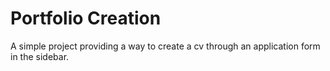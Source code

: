 # Portfolio Creation

A simple project providing a way to create a cv through an application form in the sidebar.